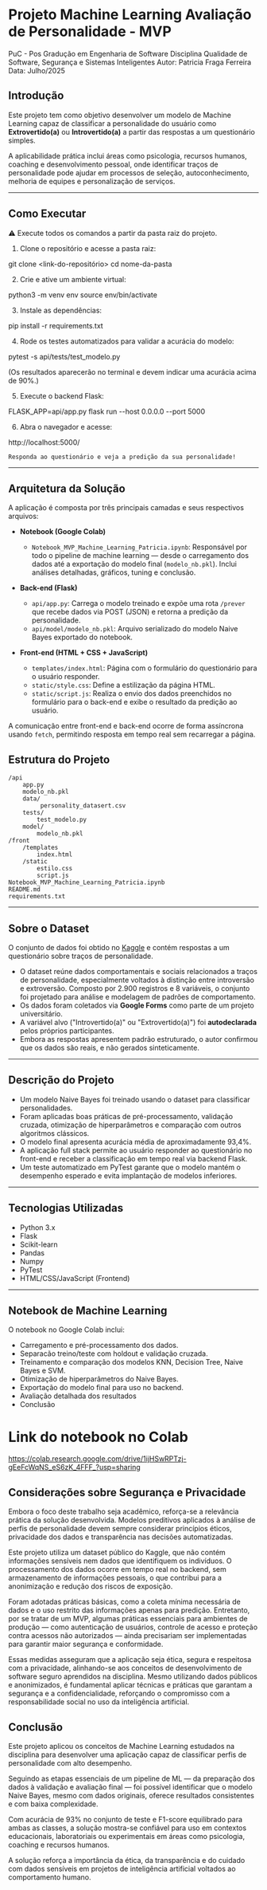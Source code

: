 # Projeto Machine Learning Avaliação de Personalidade - MVP
PuC - Pos Gradução em Engenharia de Software
Disciplina Qualidade de Software, Segurança e Sistemas Inteligentes
Autor: Patricia Fraga Ferreira
Data: Julho/2025

## Introdução 

Este projeto tem como objetivo desenvolver um modelo de Machine Learning capaz de classificar a personalidade do usuário como **Extrovertido(a)** ou **Introvertido(a)** a partir das respostas a um questionário simples.

A aplicabilidade prática inclui áreas como psicologia, recursos humanos, coaching e desenvolvimento pessoal, onde identificar traços de personalidade pode ajudar em processos de seleção, autoconhecimento, melhoria de equipes e personalização de serviços.

---

## Como Executar

⚠️ Execute todos os comandos a partir da pasta raiz do projeto.

1) Clone o repositório e acesse a pasta raiz:

git clone <link-do-repositório>
cd nome-da-pasta

2) Crie e ative um ambiente virtual:

python3 -m venv env
source env/bin/activate

3) Instale as dependências:

pip install -r requirements.txt

4) Rode os testes automatizados para validar a acurácia do modelo:

pytest -s api/tests/test_modelo.py

(Os resultados aparecerão no terminal e devem indicar uma acurácia acima de 90%.)

5) Execute o backend Flask:

FLASK_APP=api/app.py flask run --host 0.0.0.0 --port 5000

6) Abra o navegador e acesse:

http://localhost:5000/

    Responda ao questionário e veja a predição da sua personalidade!

---

##  Arquitetura da Solução

A aplicação é composta por três principais camadas e seus respectivos arquivos:

- **Notebook (Google Colab)**  
  - `Notebook_MVP_Machine_Learning_Patricia.ipynb`: Responsável por todo o pipeline de machine learning — desde o carregamento dos dados até a exportação do modelo final (`modelo_nb.pkl`). Inclui análises detalhadas, gráficos, tuning e conclusão.

- **Back-end (Flask)**  
  - `api/app.py`: Carrega o modelo treinado e expõe uma rota `/prever` que recebe dados via POST (JSON) e retorna a predição da personalidade.
  - `api/model/modelo_nb.pkl`: Arquivo serializado do modelo Naive Bayes exportado do notebook.

- **Front-end (HTML + CSS + JavaScript)**  
  - `templates/index.html`: Página com o formulário do questionário para o usuário responder.
  - `static/style.css`: Define a estilização da página HTML.
  - `static/script.js`: Realiza o envio dos dados preenchidos no formulário para o back-end e exibe o resultado da predição ao usuário.

A comunicação entre front-end e back-end ocorre de forma assíncrona usando `fetch`, permitindo resposta em tempo real sem recarregar a página.


## Estrutura do Projeto

```
/api
    app.py
    modelo_nb.pkl
    data/
         personality_datasert.csv
    tests/
        test_modelo.py
    model/
        modelo_nb.pkl
/front
    /templates
        index.html
    /static
        estilo.css
        script.js
Notebook_MVP_Machine_Learning_Patricia.ipynb
README.md
requirements.txt
```

---

## Sobre o Dataset

O conjunto de dados foi obtido no [Kaggle](https://www.kaggle.com/datasets/rakeshkapilavai/extrovert-vs-introvert-behavior-data/data) e contém respostas a um questionário sobre traços de personalidade.

- O dataset reúne dados comportamentais e sociais relacionados a traços de personalidade, especialmente voltados à distinção entre introversão e extroversão. Composto por 2.900 registros e 8 variáveis, o conjunto foi projetado para análise e modelagem de padrões de comportamento.
- Os dados foram coletados via **Google Forms** como parte de um projeto universitário.
- A variável alvo ("Introvertido(a)" ou "Extrovertido(a)") foi **autodeclarada** pelos próprios participantes.
- Embora as respostas apresentem padrão estruturado, o autor confirmou que os dados são reais, e não gerados sinteticamente.

---

## Descrição do Projeto

- Um modelo Naive Bayes foi treinado usando o dataset para classificar personalidades.
- Foram aplicadas boas práticas de pré-processamento, validação cruzada, otimização de hiperparâmetros e comparação com outros algoritmos clássicos.
- O modelo final apresenta acurácia média de aproximadamente 93,4%.
- A aplicação full stack permite ao usuário responder ao questionário no front-end e receber a classificação em tempo real via backend Flask.
- Um teste automatizado em PyTest garante que o modelo mantém o desempenho esperado e evita implantação de modelos inferiores.

---

## Tecnologias Utilizadas

- Python 3.x
- Flask
- Scikit-learn
- Pandas
- Numpy
- PyTest
- HTML/CSS/JavaScript (Frontend)

---


## Notebook de Machine Learning

O notebook no Google Colab inclui:

- Carregamento e pré-processamento dos dados.
- Separacão treino/teste com holdout e validação cruzada.
- Treinamento e comparação dos modelos KNN, Decision Tree, Naive Bayes e SVM.
- Otimização de hiperparâmetros do Naive Bayes.
- Exportação do modelo final para uso no backend.
- Avaliação detalhada dos resultados
- Conclusão

# Link do notebook no Colab
https://colab.research.google.com/drive/1ijHSwRPTzj-gEeFcWqNS_eS6zK_4FFF_?usp=sharing

## Considerações sobre Segurança e Privacidade
Embora o foco deste trabalho seja acadêmico, reforça-se a relevância prática da solução desenvolvida. Modelos preditivos aplicados à análise de perfis de personalidade devem sempre considerar princípios éticos, privacidade dos dados e transparência nas decisões automatizadas.

Este projeto utiliza um dataset público do Kaggle, que não contém informações sensíveis nem dados que identifiquem os indivíduos. O processamento dos dados ocorre em tempo real no backend, sem armazenamento de informações pessoais, o que contribui para a anonimização e redução dos riscos de exposição.

Foram adotadas práticas básicas, como a coleta mínima necessária de dados e o uso restrito das informações apenas para predição. Entretanto, por se tratar de um MVP, algumas práticas essenciais para ambientes de produção — como autenticação de usuários, controle de acesso e proteção contra acessos não autorizados — ainda precisariam ser implementadas para garantir maior segurança e conformidade.

Essas medidas asseguram que a aplicação seja ética, segura e respeitosa com a privacidade, alinhando-se aos conceitos de desenvolvimento de software seguro aprendidos na disciplina. Mesmo utilizando dados públicos e anonimizados, é fundamental aplicar técnicas e práticas que garantam a segurança e a confidencialidade, reforçando o compromisso com a responsabilidade social no uso da inteligência artificial.

## Conclusão

Este projeto aplicou os conceitos de Machine Learning estudados na disciplina para desenvolver uma aplicação capaz de classificar perfis de personalidade com alto desempenho.

Seguindo as etapas essenciais de um pipeline de ML — da preparação dos dados à validação e avaliação final — foi possível identificar que o modelo Naive Bayes, mesmo com dados originais, oferece resultados consistentes e com baixa complexidade.

Com acurácia de 93% no conjunto de teste e F1-score equilibrado para ambas as classes, a solução mostra-se confiável para uso em contextos educacionais, laboratoriais ou experimentais em áreas como psicologia, coaching e recursos humanos.

A solução reforça a importância da ética, da transparência e do cuidado com dados sensíveis em projetos de inteligência artificial voltados ao comportamento humano.

